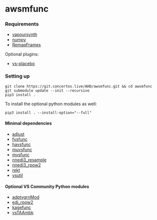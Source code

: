 # awsmfunc

### Requirements
* [vapoursynth](http://www.vapoursynth.com/)
* [numpy](https://numpy.org/)
* [RemapFrames](https://github.com/Irrational-Encoding-Wizardry/Vapoursynth-RemapFrames)

Optional plugins:
* [vs-placebo](https://github.com/Lypheo/vs-placebo)

### Setting up

	git clone https://git.concertos.live/AHD/awsmfunc.git && cd awsmfunc
	git submodule update --init --recursive
	pip3 install .

To install the optional python modules as well:

    pip3 install . --install-option="--full"

#### Minimal dependencies
* [adjust](https://github.com/dubhater/vapoursynth-adjust)
* [fvsfunc](https://github.com/Irrational-Encoding-Wizardry/fvsfunc)
* [havsfunc](https://github.com/HomeOfVapourSynthEvolution/havsfunc)
* [muvsfunc](https://github.com/WolframRhodium/muvsfunc)
* [mvsfunc](https://github.com/HomeOfVapourSynthEvolution/mvsfunc)
* [nnedi3_resample](https://github.com/mawen1250/VapourSynth-script)
* [nnedi3_rpow2](https://gist.github.com/4re/342624c9e1a144a696c6)
* [rekt](https://gitlab.com/Ututu/rekt)
* [vsutil](https://github.com/Irrational-Encoding-Wizardry/vsutil)

#### Optional VS Community Python modules
* [adptvgrnMod](https://gitlab.com/Ututu/adptvgrnmod)
* [edi_rpow2](https://gist.github.com/YamashitaRen/020c497524e794779d9c)
* [kagefunc](https://github.com/Irrational-Encoding-Wizardry/kagefunc)
* [vsTAAmbk](https://github.com/HomeOfVapourSynthEvolution/vsTAAmbk)
